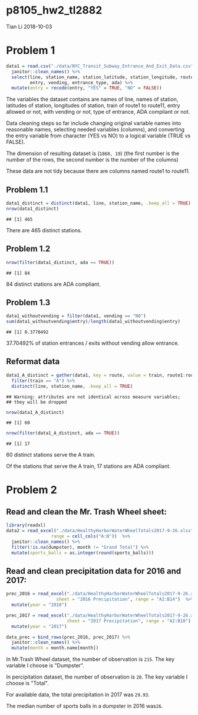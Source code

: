 p8105\_hw2\_tl2882
================
Tian Li
2018-10-03

Problem 1
=========

``` r
data1 = read.csv("./data/NYC_Transit_Subway_Entrance_And_Exit_Data.csv") %>% 
  janitor::clean_names() %>% 
  select(line, station_name, station_latitude, station_longitude, route1:route11,
         entry, vending, entrance_type, ada) %>% 
  mutate(entry = recode(entry, "YES" = TRUE, "NO" = FALSE))
```

The variables the dataset contains are names of line, names of station, latitudes of station, longitudes of station, train of route1 to route11, entry allowed or not, with vending or not, type of entrance, ADA compliant or not.

Data cleaning steps so far include changing original variable names into reasonable names, selecting needed variables (columns), and converting the entry variable from character (YES vs NO) to a logical variable (TRUE vs FALSE).

The dimension of resulting dataset is (`1868, 19`) (the first number is the number of the rows, the second number is the number of the columns)

These data are not tidy because there are columns named route1 to route11.

Problem 1.1
-----------

``` r
data1_distinct = distinct(data1, line, station_name, .keep_all = TRUE)
nrow(data1_distinct)
```

    ## [1] 465

There are 465 distinct stations.

Problem 1.2
-----------

``` r
nrow(filter(data1_distinct, ada == TRUE))
```

    ## [1] 84

84 distinct stations are ADA compliant.

Problem 1.3
-----------

``` r
data1_withoutvending = filter(data1, vending == "NO")
sum(data1_withoutvending$entry)/length(data1_withoutvending$entry)
```

    ## [1] 0.3770492

37.70492% of station entrances / exits without vending allow entrance.

Reformat data
-------------

``` r
data1_A_distinct = gather(data1, key = route, value = train, route1:route11) %>% 
  filter(train == "A") %>% 
  distinct(line, station_name, .keep_all = TRUE)
```

    ## Warning: attributes are not identical across measure variables;
    ## they will be dropped

``` r
nrow(data1_A_distinct)
```

    ## [1] 60

``` r
nrow(filter(data1_A_distinct, ada == TRUE))
```

    ## [1] 17

60 distinct stations serve the A train.

Of the stations that serve the A train, 17 stations are ADA compliant.

Problem 2
=========

Read and clean the Mr. Trash Wheel sheet:
-----------------------------------------

``` r
library(readxl)
data2 = read_excel("./data/HealthyHarborWaterWheelTotals2017-9-26.xlsx",
                 range = cell_cols("A:N"))  %>% 
  janitor::clean_names() %>% 
  filter(!is.na(dumpster), month != "Grand Total") %>% 
  mutate(sports_balls = as.integer(round(sports_balls)))
```

Read and clean precipitation data for 2016 and 2017:
----------------------------------------------------

``` r
prec_2016 = read_excel("./data/HealthyHarborWaterWheelTotals2017-9-26.xlsx",
                   sheet = "2016 Precipitation", range = "A2:B14")  %>% 
  mutate(year = "2016")

prec_2017 = read_excel("./data/HealthyHarborWaterWheelTotals2017-9-26.xlsx",
                       sheet = "2017 Precipitation", range = "A2:B10")  %>% 
  mutate(year = "2017")

data_prec = bind_rows(prec_2016, prec_2017) %>% 
  janitor::clean_names() %>%
  mutate(month = month.name[month])
```

In Mr.Trash Wheel dataset, the number of observation is `215`. The key variable I choose is "Dumpster".

In percipitation dataset, the number of observation is `20`. The key variable I choose is "Total".

For available data, the total precipitation in 2017 was `29.93`.

The median number of sports balls in a dumpster in 2016 was`26`.
